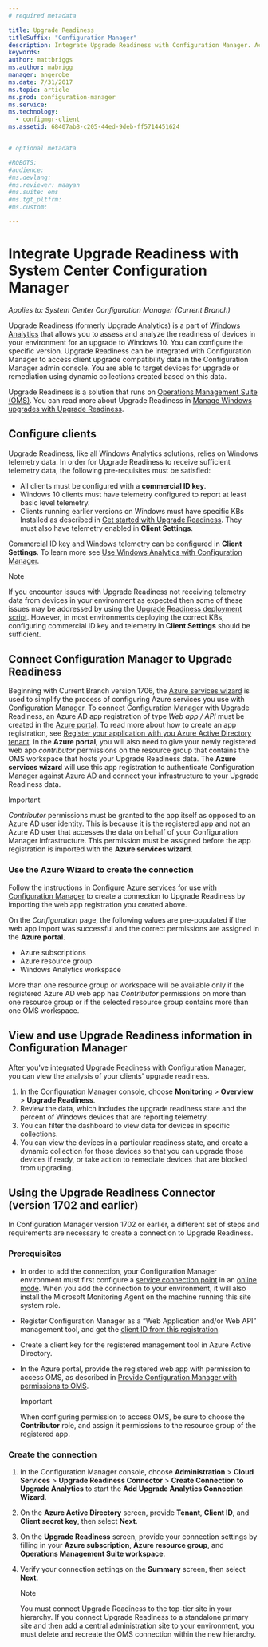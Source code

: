 ```yaml
---
# required metadata

title: Upgrade Readiness
titleSuffix: "Configuration Manager"
description: Integrate Upgrade Readiness with Configuration Manager. Access upgrade compatibility data in your admin console. Target devices for upgrade or remediation.
keywords:
author: mattbriggs
ms.author: mabrigg
manager: angerobe
ms.date: 7/31/2017
ms.topic: article
ms.prod: configuration-manager
ms.service:
ms.technology:
  - configmgr-client
ms.assetid: 68407ab8-c205-44ed-9deb-ff5714451624


# optional metadata

#ROBOTS:
#audience:
#ms.devlang:
#ms.reviewer: maayan
#ms.suite: ems
#ms.tgt_pltfrm:
#ms.custom:

---
```


# Integrate Upgrade Readiness with System Center Configuration Manager

*Applies to: System Center Configuration Manager (Current Branch)*

Upgrade Readiness (formerly Upgrade Analytics) is a part of [Windows Analytics](https://www.microsoft.com/WindowsForBusiness/windows-analytics) that allows you to assess and analyze the readiness of devices in your environment for an upgrade to Windows 10. You can configure the specific version. Upgrade Readiness can be integrated with Configuration Manager to access client upgrade compatibility data in the Configuration Manager admin console. You are able to target devices for upgrade or remediation using dynamic collections created based on this data.

Upgrade Readiness is a solution that runs on [Operations Management Suite (OMS)](/azure/operations-management-suite/operations-management-suite-overview). You can read more about Upgrade Readiness in [Manage Windows upgrades with Upgrade Readiness](/windows/deployment/upgrade/manage-windows-upgrades-with-upgrade-readiness).

## Configure clients

Upgrade Readiness, like all Windows Analytics solutions, relies on Windows telemetry data. In order for Upgrade Readiness to receive sufficient telemetry data, the following pre-requisites must be satisfied:

- All clients must be configured with a **commercial ID key**. 
- Windows 10 clients must have telemetry configured to report at least basic level telemetry.
-  Clients running earlier versions on Windows must have specific KBs Installed as described in [Get started with Upgrade Readiness](/windows/deployment/upgrade/upgrade-readiness-get-started#deploy-the-compatibility-update-and-related-kbs). They must also have telemetry enabled in **Client Settings**.

Commercial ID key and Windows telemetry can be configured in **Client Settings**. To learn more see [Use Windows Analytics with Configuration Manager](../monitor-windows-analytics.md).

>[!NOTE]
>If you encounter issues with Upgrade Readiness not receiving telemetry data from devices in your environment as expected then some of these issues may be addressed by using the [Upgrade Readiness deployment script](/windows/deployment/upgrade/upgrade-readiness-deployment-script). However, in most environments deploying the correct KBs, configuring commercial ID key and telemetry in **Client Settings** should be sufficient.

## Connect Configuration Manager to Upgrade Readiness

Beginning with Current Branch version 1706, the [Azure services wizard](../../../servers/deploy/configure/azure-services-wizard.md) is used to simplify the process of configuring Azure services you use with Configuration Manager. To connect Configuration Manager with Upgrade Readiness, an Azure AD app registration of type *Web app / API* must be created in the [Azure portal](https://portal.azure.com). To read more about how to create an app registration, see [Register your application with you Azure Active Directory tenant](/azure/active-directory/active-directory-app-registration). In the **Azure portal**, you will also need to give your newly registered web app *contributor* permissions on the resource group that contains the OMS workspace that hosts your Upgrade Readiness data. The **Azure services wizard** will use this app registration to authenticate Configuration Manager against Azure AD and connect your infrastructure to your Upgrade Readiness data.

>[!IMPORTANT]
>*Contributor* permissions must be granted to the app itself as opposed to an Azure AD user identity. This is because it is the registered app and not an Azure AD user that accesses the data on behalf of your Configuration Manager infrastructure. This permission must be assigned before the app registration is imported with the **Azure services wizard**.

### Use the Azure Wizard to create the connection

Follow the instructions in [Configure Azure services for use with Configuration Manager](../../../servers/deploy/configure/azure-services-wizard.md) to create a connection to Upgrade Readiness by importing the web app registration you created above. 

On the *Configuration* page, the following values are pre-populated if the web app import was successful and the correct permissions are assigned in the **Azure portal**. 
-  Azure subscriptions
-  Azure resource group
-  Windows Analytics workspace

More than one resource group or workspace will be available only if the registered Azure AD web app has *Contributor* permissions on more than one resource group or if the selected resource group contains more than one OMS workspace.
 
## View and use Upgrade Readiness information in Configuration Manager

After you've integrated Upgrade Readiness with Configuration Manager, you can view the analysis of your clients' upgrade readiness.

1. In the Configuration Manager console, choose **Monitoring** > **Overview** > **Upgrade Readiness**.
2. Review the data, which includes the upgrade readiness state and the percent of Windows devices that are reporting telemetry.
3. You can filter the dashboard to view data for devices in specific collections.
4. You can view the devices in a particular readiness state, and create a dynamic collection for those devices so that you can upgrade those devices if ready, or take action to remediate devices that are blocked from upgrading.

## Using the Upgrade Readiness Connector (version 1702 and earlier)

In Configuration Manager version 1702 or earlier, a different set of steps and requirements are necessary to create a connection to Upgrade Readiness.

### Prerequisites

- In order to add the connection, your Configuration Manager environment must first configure a [service connection point](/sccm/core/servers/deploy/configure/about-the-service-connection-point) in an [online mode](https://azure.microsoft.com/documentation/articles/resource-group-create-service-principal-portal/). When you add the connection to your environment, it will also install the Microsoft Monitoring Agent on the machine running this site system role.
- Register Configuration Manager as a “Web Application and/or Web API” management tool, and get the [client ID from this registration](https://azure.microsoft.com/documentation/articles/active-directory-integrating-applications/).
- Create a client key for the registered management tool in Azure Active Directory.
- In the Azure portal, provide the registered web app with permission to access OMS, as described in [Provide Configuration Manager with permissions to OMS](https://azure.microsoft.com/documentation/articles/log-analytics-sccm/#provide-configuration-manager-with-permissions-to-oms).

    > [!IMPORTANT]
	> When configuring permission to access OMS, be sure to choose the **Contributor** role, and assign it permissions to the resource group of the registered app.

### Create the connection

1.  In the Configuration Manager console, choose **Administration** > **Cloud Services** > **Upgrade Readiness Connector** > **Create Connection to Upgrade Analytics** to start the **Add Upgrade Analytics Connection Wizard**.
3.  On the **Azure Active Directory** screen, provide **Tenant**, **Client ID**, and **Client secret key**, then select **Next**.
4.  On the **Upgrade Readiness** screen, provide your connection settings by filling in your **Azure subscription**, **Azure resource group**, and **Operations Management Suite workspace**.
5.  Verify your connection settings on the **Summary** screen, then select **Next**.

	> [!NOTE]
	> You must connect Upgrade Readiness to the top-tier site in your hierarchy. If you connect Upgrade Readiness to a standalone primary site and then add a central administration site to your environment, you must delete and recreate the OMS connection within the new hierarchy.
